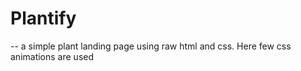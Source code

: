 # Plantify

-- a simple plant landing page using raw html and css. Here few css animations are used

